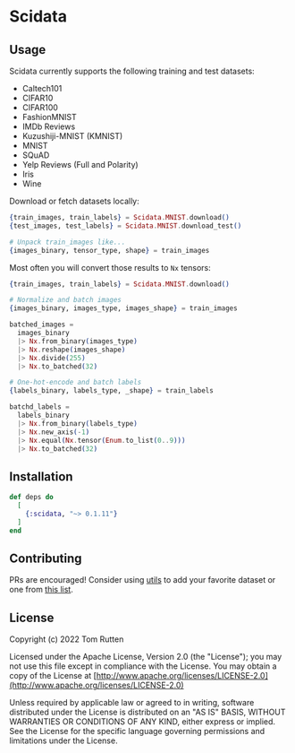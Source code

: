 # Scidata

## Usage

Scidata currently supports the following training and test datasets:

- Caltech101
- CIFAR10
- CIFAR100
- FashionMNIST
- IMDb Reviews
- Kuzushiji-MNIST (KMNIST)
- MNIST
- SQuAD
- Yelp Reviews (Full and Polarity)
- Iris
- Wine

Download or fetch datasets locally:

```elixir
{train_images, train_labels} = Scidata.MNIST.download()
{test_images, test_labels} = Scidata.MNIST.download_test()

# Unpack train_images like...
{images_binary, tensor_type, shape} = train_images
```

Most often you will convert those results to `Nx` tensors:

```elixir
{train_images, train_labels} = Scidata.MNIST.download()

# Normalize and batch images
{images_binary, images_type, images_shape} = train_images

batched_images =
  images_binary
  |> Nx.from_binary(images_type)
  |> Nx.reshape(images_shape)
  |> Nx.divide(255)
  |> Nx.to_batched(32)

# One-hot-encode and batch labels
{labels_binary, labels_type, _shape} = train_labels

batchd_labels =
  labels_binary
  |> Nx.from_binary(labels_type)
  |> Nx.new_axis(-1)
  |> Nx.equal(Nx.tensor(Enum.to_list(0..9)))
  |> Nx.to_batched(32)
```

## Installation

```elixir
def deps do
  [
    {:scidata, "~> 0.1.11"}
  ]
end
```

## Contributing

PRs are encouraged! Consider using [utils](https://github.com/elixir-nx/scidata/blob/master/lib/scidata/utils.ex) to add your favorite dataset or one from [this list](https://github.com/elixir-nx/scidata/issues/16).

## License

Copyright (c) 2022 Tom Rutten

Licensed under the Apache License, Version 2.0 (the "License");
you may not use this file except in compliance with the License.
You may obtain a copy of the License at [http://www.apache.org/licenses/LICENSE-2.0](http://www.apache.org/licenses/LICENSE-2.0)

Unless required by applicable law or agreed to in writing, software
distributed under the License is distributed on an "AS IS" BASIS,
WITHOUT WARRANTIES OR CONDITIONS OF ANY KIND, either express or implied.
See the License for the specific language governing permissions and
limitations under the License.
